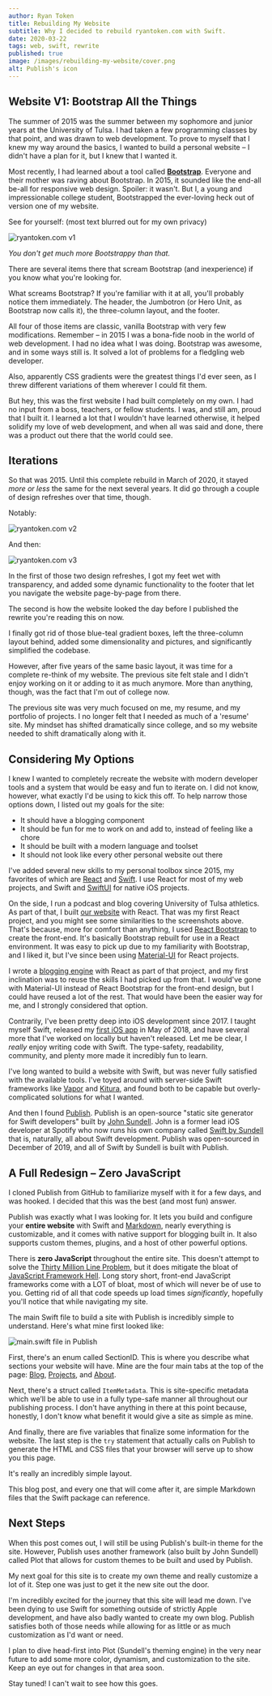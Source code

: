 ```yaml
---
author: Ryan Token
title: Rebuilding My Website
subtitle: Why I decided to rebuild ryantoken.com with Swift.
date: 2020-03-22
tags: web, swift, rewrite
published: true
image: /images/rebuilding-my-website/cover.png
alt: Publish's icon
---
```


## Website V1: Bootstrap All the Things

The summer of 2015 was the summer between my sophomore and junior years at the University of Tulsa. I had taken a few programming classes by that point, and was drawn to web development. To prove to myself that I knew my way around the basics, I wanted to build a personal website – I didn't have a plan for it, but I knew that I wanted it.

Most recently, I had learned about a tool called **[Bootstrap](https://getbootstrap.com)**. Everyone and their mother was raving about Bootstrap. In 2015, it sounded like the end-all be-all for responsive web design. Spoiler: it wasn't. But I, a young and impressionable college student, Bootstrapped the ever-loving heck out of version one of my website.

See for yourself: (most text blurred out for my own privacy)

![ryantoken.com v1](/images/rebuilding-my-website/rmw-websiteV1-blurred.png)

*You don't get much more Bootstrappy than that.*

There are several items there that scream Bootstrap (and inexperience) if you know what you're looking for.

What screams Bootstrap? If you're familiar with it at all, you'll probably notice them immediately. The header, the Jumbotron (or Hero Unit, as Bootstrap now calls it), the three-column layout, and the footer.

All four of those items are classic, vanilla Bootstrap with very few modifications. Remember – in 2015 I was a bona-fide noob in the world of web development. I had no idea what I was doing. Bootstrap was awesome, and in some ways still is. It solved a lot of problems for a fledgling web developer.

Also, apparently CSS gradients were the greatest things I'd ever seen, as I threw different variations of them wherever I could fit them.

But hey, this was the first website I had built completely on my own. I had no input from a boss, teachers, or fellow students. I was, and still am, proud that I built it. I learned a lot that I wouldn't have learned otherwise, it helped solidify my love of web development, and when all was said and done, there was a product out there that the world could see.

## Iterations

So that was 2015. Until this complete rebuild in March of 2020, it stayed *more or less* the same for the next several years. It did go through a couple of design refreshes over that time, though.

Notably:

![ryantoken.com v2](/images/rebuilding-my-website/rmw-websiteV2-blurred.png)

And then:

![ryantoken.com v3](/images/rebuilding-my-website/rmw-websiteV3-blurred.png)

In the first of those two design refreshes, I got my feet wet with transparency, and added some dynamic functionality to the footer that let you navigate the website page-by-page from there.

The second is how the website looked the day before I published the rewrite you're reading this on now.

I finally got rid of those blue-teal gradient boxes, left the three-column layout behind, added some dimensionality and pictures, and significantly simplified the codebase.

However, after five years of the same basic layout, it was time for a complete re-think of my website. The previous site felt stale and I didn't enjoy working on it or adding to it as much anymore. More than anything, though, was the fact that I'm out of college now.

The previous site was very much focused on me, my resume, and my portfolio of projects. I no longer felt that I needed as much of a 'resume' site. My mindset has shifted dramatically since college, and so my website needed to shift dramatically along with it.

## Considering My Options

I knew I wanted to completely recreate the website with modern developer tools and a system that would be easy and fun to iterate on. I did not know, however, what exactly I'd be using to kick this off. To help narrow those options down, I listed out my goals for the site:

* It should have a blogging component
* It should be fun for me to work on and add to, instead of feeling like a chore
* It should be built with a modern language and toolset
* It should not look like every other personal website out there

I've added several new skills to my personal toolbox since 2015, my favorites of which are [React](https://reactjs.org) and [Swift](https://www.swift.org). I use React for most of my web projects, and Swift and [SwiftUI](https://developer.apple.come/xcode/swiftui.com) for native iOS projects.

On the side, I run a podcast and blog covering University of Tulsa athletics. As part of that, I built [our website](https://thegoldenhurricast.com) with React. That was my first React project, and you might see some similarities to the screenshots above. That's because, more for comfort than anything, I used [React Bootstrap](https://react-bootstrap.github.io) to create the front-end. It's basically Bootstrap rebuilt for use in a React environment. It was easy to pick up due to my familiarity with Bootstrap, and I liked it, but I've since been using [Material-UI](https://material-ui.com) for React projects.

I wrote a [blogging engine](https://thegoldenhurricast.com/blog) with React as part of that project, and my first inclination was to reuse the skills I had picked up from that. I would've gone with Material-UI instead of React Bootstrap for the front-end design, but I could have reused a lot of the rest. That would have been the easier way for me, and I strongly considered that option.

Contrarily, I've been pretty deep into iOS development since 2017. I taught myself Swift, released my [first iOS app](https://apps.apple.com/us/app/catchup-keep-in-touch/id1358023550) in May of 2018, and have several more that I've worked on locally but haven't released. Let me be clear, I *really* enjoy writing code with Swift. The type-safety, readability, community, and plenty more made it incredibly fun to learn.

I've long wanted to build a website with Swift, but was never fully satisfied with the available tools. I've toyed around with server-side Swift frameworks like [Vapor](https://vapor.codes) and [Kitura](https://kitura.io), and found both to be capable but overly-complicated solutions for what I wanted.

And then I found [Publish](https://github.com/JohnSundell/Publish). Publish is an open-source "static site generator for Swift developers" built by [John Sundell](https://twitter.com/johnsundell). John is a former lead iOS developer at Spotify who now runs his own company called [Swift by Sundell](https://swiftbysundell.com) that is, naturally, all about Swift development. Publish was open-sourced in December of 2019, and all of Swift by Sundell is built with Publish.

## A Full Redesign – Zero JavaScript

I cloned Publish from GitHub to familiarize myself with it for a few days, and was hooked. I decided that this was the best (and most fun) answer.

Publish was exactly what I was looking for. It lets you build and configure your **entire website** with Swift and [Markdown](https://daringfireball.net/projects/markdown), nearly everything is customizable, and it comes with native support for blogging built in. It also supports custom themes, plugins, and a host of other powerful options.

There is **zero JavaScript** throughout the entire site. This doesn't attempt to solve the [Thirty Million Line Problem](https://www.youtube.com/watch?v=kZRE7HIO3vk&t=4160s), but it does mitigate the bloat of [JavaScript Framework Hell](https://hackernoon.com/how-it-feels-to-learn-javascript-in-2016-d3a717dd577f). Long story short, front-end JavaScript frameworks come with a LOT of bloat, most of which will never be of use to you. Getting rid of all that code speeds up load times *significantly*, hopefully you'll notice that while navigating my site.

The main Swift file to build a site with Publish is incredibly simple to understand. Here's what mine first looked like:

![main.swift file in Publish](/images/rebuilding-my-website/rmw-publish-basic.png)

First, there's an enum called SectionID. This is where you describe what sections your website will have. Mine are the four main tabs at the top of the page: [Blog](/blog), [Projects](/projects), and [About](/about).

Next, there's a struct called `ItemMetadata`. This is site-specific metadata which we’ll be able to use in a fully type-safe manner all throughout our publishing process. I don't have anything in there at this point because, honestly, I don't know what benefit it would give a site as simple as mine.

And finally, there are five variables that finalize some information for the website. The last step is the `try` statement that actually calls on Publish to generate the HTML and CSS files that your browser will serve up to show you this page.

It's really an incredibly simple layout.

This blog post, and every one that will come after it, are simple Markdown files that the Swift package can reference.

## Next Steps

When this post comes out, I will still be using Publish's built-in theme for the site. However, Publish uses another framework (also built by John Sundell) called Plot that allows for custom themes to be built and used by Publish.

My next goal for this site is to create my own theme and really customize a lot of it. Step one was just to get it the new site out the door.

I'm incredibly excited for the journey that this site will lead me down. I've been dying to use Swift for something outside of strictly Apple development, and have also badly wanted to create my own blog. Publish satisfies both of those needs while allowing for as little or as much customization as I'd want or need.

I plan to dive head-first into Plot (Sundell's theming engine) in the very near future to add some more color, dynamism, and customization to the site. Keep an eye out for changes in that area soon.

Stay tuned! I can't wait to see how this goes.
